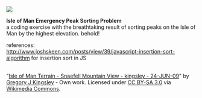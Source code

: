 <img src ="http://upload.wikimedia.org/wikipedia/commons/thumb/8/86/Isle_of_Man_Terrain_-_Snaefell_Mountain_View_-_kingsley_-_24-JUN-09.jpg/640px-Isle_of_Man_Terrain_-_Snaefell_Mountain_View_-_kingsley_-_24-JUN-09.jpg"/>

<strong>Isle of Man Emergency Peak Sorting Problem</strong>
<br />
a coding exercise with the breathtaking result of sorting peaks on the Isle of Man by the highest elevation. behold!


references: 
<br />http://www.joshskeen.com/posts/view/39/javascript-insertion-sort-algorithm for insertion sort in JS

<br />"<a href="http://commons.wikimedia.org/wiki/File:Isle_of_Man_Terrain_-_Snaefell_Mountain_View_-_kingsley_-_24-JUN-09.jpg#mediaviewer/File:Isle_of_Man_Terrain_-_Snaefell_Mountain_View_-_kingsley_-_24-JUN-09.jpg">Isle of Man Terrain - Snaefell Mountain View - kingsley - 24-JUN-09</a>" by <a href="//commons.wikimedia.org/wiki/User:Gregory_J_Kingsley" title="User:Gregory J Kingsley">Gregory J Kingsley</a> - <span class="int-own-work">Own work</span>. Licensed under <a href="http://creativecommons.org/licenses/by-sa/3.0" title="Creative Commons Attribution-Share Alike 3.0">CC BY-SA 3.0</a> via <a href="//commons.wikimedia.org/wiki/">Wikimedia Commons</a>.
